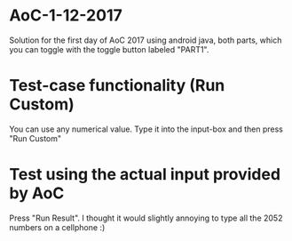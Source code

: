 # AoC-1-12-2017
Solution for the first day of AoC 2017 using android java, both parts, which you can toggle with the toggle button labeled "PART1".

# Test-case functionality (Run Custom)
You can use any numerical value. Type it into the input-box and then press "Run Custom"

# Test using the actual input provided by AoC
Press "Run Result". I thought it would slightly annoying to type all the 2052 numbers on a cellphone :) 
